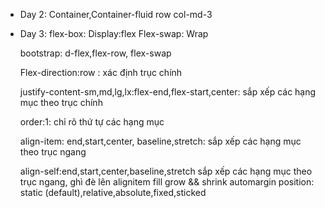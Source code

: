 - Day 2:
  Container,Container-fluid
    row
      col-md-3
      
- Day 3:
  flex-box: 
    Display:flex
    Flex-swap: Wrap
    
    bootstrap: d-flex,flex-row, flex-swap
    
    Flex-direction:row : xác định trục chính
    
    justify-content-sm,md,lg,lx:flex-end,flex-start,center: sắp xếp các hạng mục theo trục chính
    
    order:1: chỉ rõ thứ tự các hạng mục
    
    align-item: end,start,center, baseline,stretch: sắp xếp các hạng mục theo trục ngang
    
    align-self:end,start,center,baseline,stretch sắp xếp các hạng mục theo trục ngang, ghì đè lên alignitem
    fill
    grow && shrink
    automargin
  position: static (default),relative,absolute,fixed,sticked
